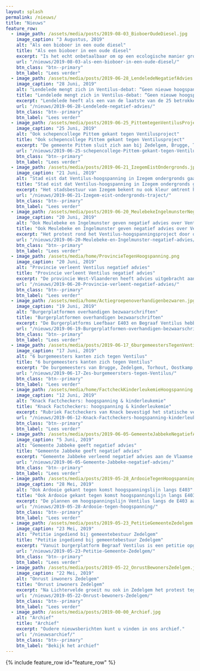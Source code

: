 ```yaml
---
layout: splash
permalink: /nieuws/
title: "Nieuws"
feature_row:
  - image_path: /assets/media/posts/2019-08-03_BioboerOudeDiesel.jpg
    image_caption: "3 Augustus, 2019"
    alt: "Als een bioboer in een oude diesel"
    title: "Als een bioboer in een oude diesel"
    excerpt: "Is het echt onbetaalbaar om op een ecologische manier groene stroom te vervoeren? Lieven Vandamme, lid van Begraaf Ventilus gelooft het niet."
    url: "/nieuws/2019-08-03-als-een-bioboer-in-een-oude-diesel/"
    btn_class: "btn--primary"
    btn_label: "Lees verder"
  - image_path: /assets/media/posts/2019-06-28_LendeledeNegatiefAdvies.jpg
    image_caption: "28 Juni, 2019"
    alt: "Lendelede mengt zich in Ventilus-debat: “Geen nieuwe hoogspanningsmasten op ons grondgebied”"
    title: "Lendelede mengt zich in Ventilus-debat: “Geen nieuwe hoogspanningsmasten op ons grondgebied”"
    excerpt: "Lendelede heeft als een van de laatste van de 25 betrokken gemeentes advies verleend aan de overheid omtrent de plannen met de Ventilus-hoogspanningslijn. Die zou dwars door de provincie lopen en duurzame energie van windparken aan zee naar het binnenland transporteren. “Wij hebben al meer dan ons deel aan hoogspanningsleidingen, bijkomende lijnen zijn uit den boze zijn”, sprak burgemeester Carine Dewaele op de gemeenteraad. "
    url: "/nieuws/2019-06-28-Lendelede-negatief-advies/"
    btn_class: "btn--primary"
    btn_label: "Lees verder"
  - image_path: /assets/media/posts/2019-06-25_PittemtegenVentilusProject.jpg
    image_caption: "25 Juni, 2019"
    alt: "Ook schepencollege Pittem gekant tegen Ventilusproject"
    title: "Ook schepencollege Pittem gekant tegen Ventilusproject"
    excerpt: "De gemeente Pittem sluit zich aan bij Zedelgem, Brugge, Torhout, Wingene, Lichtervelde, Oostkamp, Izegem, Ardooie en Roeselare en geeft een negatief advies aan het Ventilus-hoogspanningsproject. Pittem laat van zich horen omdat de bestaande hoogspanningslijnen in de gemeente mogelijk geüpgraded zouden worden door het Ventilusproject."
    url: "/nieuws/2019-06-25-schepencollege-Pittem-gekant-tegen-Ventilusproject/"
    btn_class: "btn--primary"
    btn_label: "Lees verder"
  - image_path: /assets/media/posts/2019-06-21_IzegemEistOndergronds.jpg
    image_caption: "21 Juni, 2019"
    alt: "Stad eist dat Ventilus-hoogspanning in Izegem ondergronds gaat"
    title: "Stad eist dat Ventilus-hoogspanning in Izegem ondergronds gaat"
    excerpt: "Het stadsbestuur van Izegem bekent nu ook kleur omtrent het Ventilus-hoogspanningsproject. Ze wil dat de nieuwe verbinding op zijn grondgebied helemaal ondergronds wordt aangelegd. Dat werd duidelijk op de Commissie Openbare Werken en Mobiliteit. Vijftig bezorgde burgers kwamen met spandoeken luisteren."
    url: "/nieuws/2019-06-21-Izegem-eist-ondergronds-traject/"
    btn_class: "btn--primary"
    btn_label: "Lees verder"
  - image_path: /assets/media/posts/2019-06-20_MeulebekeIngelmunsterNegatiefAdvies.jpg
    image_caption: "20 Juni, 2019"
    alt: "Ook Meulebeke en Ingelmunster geven negatief advies over Ventilus-project: “Traject via waterwegen of ondergronds is beter”"
    title: "Ook Meulebeke en Ingelmunster geven negatief advies over Ventilus-project: “Traject via waterwegen of ondergronds is beter”"
    excerpt: "Het protest rond het Ventilus-hoogspanningsproject door onze provincie blijft groeien. Een van de mogelijke scenario’s is dat de hoogspanningskabels via Ardooie en Pittem over Meulebeeks en Ingelmunsters grondgebied naar het transformatiestation op de grens van Izegem en Lendelede loopt. Ook Meulebeke en Ingelmunster adviseren nu negatief."
    url: "/nieuws/2019-06-20-Meulebeke-en-Ingelmunster-negatief-advies/"
    btn_class: "btn--primary"
    btn_label: "Lees verder"
  - image_path: /assets/media/home/ProvincieTegenHoogspanning.png
    image_caption: "20 Juni, 2019"
    alt: "Provincie verleent Ventilus negatief advies"
    title: "Provincie verleent Ventilus negatief advies"
    excerpt: "De provincie West-Vlaanderen heeft advies uitgebracht aan de Vlaamse overheid over de aanleg van een nieuwe hoogspanningslijn tussen de zee en het binnenland."
    url: "/nieuws/2019-06-20-Provincie-verleent-negatief-advies/"
    btn_class: "btn--primary"
    btn_label: "Lees verder"
  - image_path: /assets/media/home/Actiegroepenoverhandigenbezwaren.jpg
    image_caption: "19 Juni, 2019"
    alt: "Burgerplatformen overhandigen bezwaarschriften"
    title: "Burgerplatformen overhandigen bezwaarschriften"
    excerpt: "De Burgerplatforms Leefbaar E403 en Begraaf Ventilus hebben in het bijzijn van honderd bezorgde bewoners meer dan 2.500 suggesties, vragen, bezorgdheden en bezwaren over hoogspanningslijn Ventilus bezorgd aan de zeven betrokken gemeentebesturen. "
    url: "/nieuws/2019-06-19-Burgerplatformen-overhandigen-bezwaarschriften/"
    btn_class: "btn--primary"
    btn_label: "Lees verder"
  - image_path: /assets/media/posts/2019-06-17_6burgemeestersTegenVentilus.jpg
    image_caption: "17 Juni, 2019"
    alt: "6 burgemeesters kanten zich tegen Ventilus"
    title: "6 burgemeesters kanten zich tegen Ventilus"
    excerpt: "De burgemeesters van Brugge, Zedelgem, Torhout, Oostkamp, Wingene en Lichtervelde kanten zich tegen nieuwe hoogspanningslijnen in hun gemeente. "
    url: "/nieuws/2019-06-17-Zes-burgemeersters-tegen-Ventilus/"
    btn_class: "btn--primary"
    btn_label: "Lees verder"
  - image_path: /assets/media/home/FactcheckKinderleukemieHoogspanning.jpg
    image_caption: "12 Juni, 2019"
    alt: "Knack Factcheckers: hoogspanning & kinderleukemie"
    title: "Knack Factcheckers: hoogspanning & kinderleukemie"
    excerpt: "Rubriek Factcheckers van Knack bevestigd het statische verband tussen nabij hoogspanning wonen en kinderleukemie."
    url: "/nieuws/2019-06-12-Knack-Factcheckers-hoogspanning-kinderleukemie/"
    btn_class: "btn--primary"
    btn_label: "Lees verder"
  - image_path: /assets/media/posts/2019-06-05-GemeenteJabbekeNegatiefAdvies.jpg
    image_caption: "5 Juni, 2019"
    alt: "Gemeente Jabbeke geeft negatief advies"
    title: "Gemeente Jabbeke geeft negatief advies"
    excerpt: "Gemeente Jabbeke verleend negatief advies aan de Vlaamse overheid omtrent project Ventilus."
    url: "/nieuws/2019-06-05-Gemeente-Jabbeke-negatief-advies/"
    btn_class: "btn--primary"
    btn_label: "Lees verder"
  - image_path: /assets/media/posts/2019-05-28_ArdooieTegenHoogspanning.jpg
    image_caption: "28 Mei, 2019"
    alt: "Ook Ardooie gekant tegen komst hoogspanningslijn langs E403"
    title: "Ook Ardooie gekant tegen komst hoogspanningslijn langs E403"
    excerpt: "De plannen om hoogspanningslijn Ventilus langs de E403 aan te leggen en dus ook over Ardoois grondgebied te laten passeren, valt niet in goede aarde bij meerderheid en oppositie."
    url: "/nieuws/2019-05-28-Ardooie-tegen-hoogspanning/"
    btn_class: "btn--primary"
    btn_label: "Lees verder"
  - image_path: /assets/media/posts/2019-05-23_PetitieGemeenteZedelgem.jpg
    image_caption: "23 Mei, 2019"
    alt: "Petitie ingediend bij gemeentebestuur Zedelgem"
    title: "Petitie ingediend bij gemeentebestuur Zedelgem"
    excerpt: "Vanuit burgerplatform Begraaf Ventilus is een petitie opgestart en overhandigd aan het gemeentebestuur van Zedelgem."
    url: "/nieuws/2019-05-23-Petitie-Gemeente-Zedelgem/"
    btn_class: "btn--primary"
    btn_label: "Lees verder"
  - image_path: /assets/media/posts/2019-05-22_OnrustBewonersZedelgem.jpg
    image_caption: "22 Mei, 2019"
    alt: "Onrust inwoners Zedelgem"
    title: "Onrust inwoners Zedelgem"
    excerpt: "Na Lichtervelde groeit nu ook in Zedelgem het protest tegen het Ventilusproject van netbeheerder Elia."
    url: "/nieuws/2019-05-22-Onrust-bewoners-Zedelgem/"
    btn_class: "btn--primary"
    btn_label: "Lees verder"
  - image_path: /assets/media/posts/2019-00-00_Archief.jpg
    alt: "Archief"
    title: "Archief"
    excerpt: "Oudere nieuwsberichten kunt u vinden in ons archief."
    url: "/nieuwsarchief/"
    btn_class: "btn--primary"
    btn_label: "Bekijk het archief"
---
```

{% include feature_row id="feature_row" %}